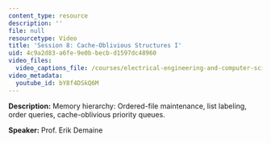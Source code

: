 ```yaml
---
content_type: resource
description: ''
file: null
resourcetype: Video
title: 'Session 8: Cache-Oblivious Structures I'
uid: 4c9a2d83-a6fe-9e0b-becb-d1597dc48960
video_files:
  video_captions_file: /courses/electrical-engineering-and-computer-science/6-851-advanced-data-structures-spring-2012/lecture-videos/session-8-cache-oblivious-structures-i/bY8f4DSkQ6M.vtt
video_metadata:
  youtube_id: bY8f4DSkQ6M
---
```


**Description:** Memory hierarchy: Ordered-file maintenance, list labeling, order queries, cache-oblivious priority queues.

**Speaker:** Prof. Erik Demaine